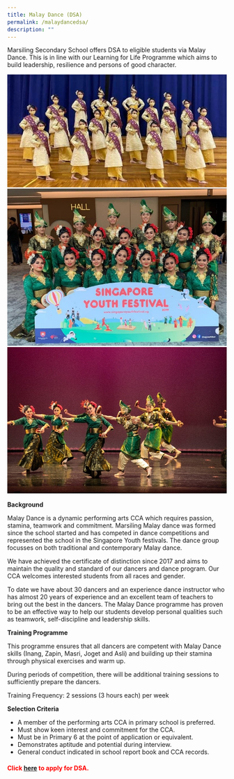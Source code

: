 ```yaml
---
title: Malay Dance (DSA)
permalink: /malaydancedsa/
description: ""
---
```

Marsiling Secondary School offers DSA to eligible students via Malay Dance. This is in line with our Learning for Life Programme which aims to build leadership, resilience and persons of good character.

![](/images/malaydance1.jpg)
![](/images/malaydance2.jpg)
![](/images/malaydance.jpg)


**Background**

Malay Dance is a dynamic performing arts CCA which requires passion, stamina, teamwork and commitment. Marsiling Malay dance was formed since the school started and has competed in dance competitions and represented the school in the Singapore Youth festivals. The dance group focusses on both traditional and contemporary Malay dance.

We have achieved the certificate of distinction since 2017 and aims to maintain the quality and standard of our dancers and dance program. Our CCA welcomes interested students from all races and gender.

To date we have about 30 dancers and an experience dance instructor who has almost 20 years of experience and an excellent team of teachers to bring out the best in the dancers. The Malay Dance programme has proven to be an effective way to help our students develop personal qualities such as teamwork, self-discipline and leadership skills.

**Training Programme**

This programme ensures that all dancers are competent with Malay Dance skills (Inang, Zapin, Masri, Joget and Asli) and building up their stamina through physical exercises and warm up.

During periods of competition, there will be additional training sessions to sufficiently prepare the dancers.

Training Frequency:&nbsp;2 sessions (3 hours each) per week

**Selection Criteria**

*   A member of the performing arts CCA in primary school is preferred.
*   Must show keen interest and commitment for the CCA.
*   Must be in Primary 6 at the point of application or equivalent.
*   Demonstrates aptitude and potential during interview.
*   General conduct indicated in school report book and CCA records.

<h4 style="color:red" align="left">Click&nbsp;<a href="http://go.gov.sg/apply-dsa-sec">here</a>&nbsp;to apply for DSA.</h4>